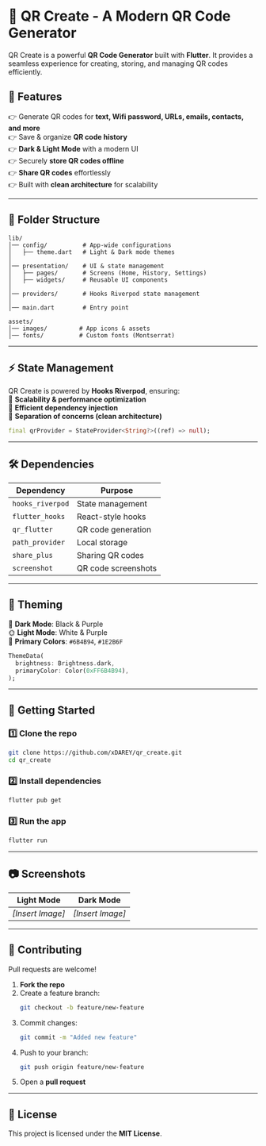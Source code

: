 # 🚀 QR Create - A Modern QR Code Generator

QR Create is a powerful **QR Code Generator** built with **Flutter**. It provides a seamless experience for creating, storing, and managing QR codes efficiently.

## 📌 Features

👉 Generate QR codes for **text, Wifi password, URLs, emails, contacts, and more**\
👉 Save & organize **QR code history**\
👉 **Dark & Light Mode** with a modern UI\
👉 Securely **store QR codes offline**\
👉 **Share QR codes** effortlessly\
👉 Built with **clean architecture** for scalability

---

## 📁 Folder Structure

```
lib/
│── config/          # App-wide configurations
│   ├── theme.dart   # Light & Dark mode themes
│
│── presentation/    # UI & state management
│   ├── pages/       # Screens (Home, History, Settings)
│   ├── widgets/     # Reusable UI components
│
│── providers/       # Hooks Riverpod state management
│
│── main.dart        # Entry point

assets/
│── images/         # App icons & assets
│── fonts/          # Custom fonts (Montserrat)
```

---

## ⚡ State Management

QR Create is powered by **Hooks Riverpod**, ensuring:\
📌 **Scalability & performance optimization**\
📌 **Efficient dependency injection**\
📌 **Separation of concerns (clean architecture)**

```dart
final qrProvider = StateProvider<String?>((ref) => null);
```

---

## 🛠️ Dependencies

| **Dependency**   | **Purpose**         |
| ---------------- | ------------------- |
| `hooks_riverpod` | State management    |
| `flutter_hooks`  | React-style hooks   |
| `qr_flutter`     | QR code generation  |
| `path_provider`  | Local storage       |
| `share_plus`     | Sharing QR codes    |
| `screenshot`     | QR code screenshots |

---

## 🎨 Theming

🌙 **Dark Mode**: Black & Purple\
🌞 **Light Mode**: White & Purple\
🎨 **Primary Colors**: `#6B4B94`, `#1E2B6F`

```dart
ThemeData(
  brightness: Brightness.dark,
  primaryColor: Color(0xFF6B4B94),
);
```

---

## 🚀 Getting Started

### 1️⃣ Clone the repo

```sh
git clone https://github.com/xDAREY/qr_create.git
cd qr_create
```

### 2️⃣ Install dependencies

```sh
flutter pub get
```

### 3️⃣ Run the app

```sh
flutter run
```

---

## 📷 Screenshots

| **Light Mode**   | **Dark Mode**    |
| ---------------- | ---------------- |
| *[Insert Image]* | *[Insert Image]* |

---

## 🤝 Contributing

Pull requests are welcome!

1. **Fork the repo**
2. Create a feature branch:
   ```sh
   git checkout -b feature/new-feature
   ```
3. Commit changes:
   ```sh
   git commit -m "Added new feature"
   ```
4. Push to your branch:
   ```sh
   git push origin feature/new-feature
   ```
5. Open a **pull request**

---

## 📝 License

This project is licensed under the **MIT License**.

